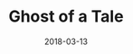 ---
layout: album
date: 2018-03-13
title: Ghost of a Tale
developer: SeithCG
card-image: 5
card-offset: 0
banner-image: 3
banner-offset: 0
---
